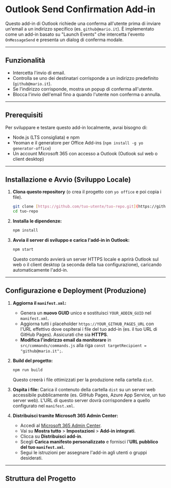 # Outlook Send Confirmation Add-in

Questo add-in di Outlook richiede una conferma all'utente prima di inviare un'email a un indirizzo specifico (es. `github@mario.it`). È implementato come un add-in basato su "Launch Events" che intercetta l'evento `OnMessageSend` e presenta un dialog di conferma modale.

---

## Funzionalità

* Intercetta l'invio di email.
* Controlla se uno dei destinatari corrisponde a un indirizzo predefinito (`github@mario.it`).
* Se l'indirizzo corrisponde, mostra un popup di conferma all'utente.
* Blocca l'invio dell'email fino a quando l'utente non conferma o annulla.

---

## Prerequisiti

Per sviluppare e testare questo add-in localmente, avrai bisogno di:

* Node.js (LTS consigliata) e npm
* Yeoman e il generatore per Office Add-ins (`npm install -g yo generator-office`)
* Un account Microsoft 365 con accesso a Outlook (Outlook sul web o client desktop)

---

## Installazione e Avvio (Sviluppo Locale)

1.  **Clona questo repository** (o crea il progetto con `yo office` e poi copia i file).
    ```bash
    git clone [https://github.com/tuo-utente/tuo-repo.git](https://github.com/tuo-utente/tuo-repo.git)
    cd tuo-repo
    ```
2.  **Installa le dipendenze:**
    ```bash
    npm install
    ```
3.  **Avvia il server di sviluppo e carica l'add-in in Outlook:**
    ```bash
    npm start
    ```
    Questo comando avvierà un server HTTPS locale e aprirà Outlook sul web o il client desktop (a seconda della tua configurazione), caricando automaticamente l'add-in.

---

## Configurazione e Deployment (Produzione)

1.  **Aggiorna il `manifest.xml`:**
    * Genera un **nuovo GUID** unico e sostituisci `YOUR_ADDIN_GUID` nel `manifest.xml`.
    * Aggiorna tutti i placeholder `https://YOUR_GITHUB_PAGES_URL` con l'URL effettivo dove ospiterai i file del tuo add-in (es. il tuo URL di GitHub Pages). Assicurati che sia **HTTPS**.
    * **Modifica l'indirizzo email da monitorare** in `src/commands/commands.js` alla riga `const targetRecipient = "github@mario.it";`.

2.  **Build del progetto:**
    ```bash
    npm run build
    ```
    Questo creerà i file ottimizzati per la produzione nella cartella `dist`.

3.  **Ospita i file:**
    Carica il contenuto della cartella `dist` su un server web accessibile pubblicamente (es. GitHub Pages, Azure App Service, un tuo server web). L'URL di questo server dovrà corrispondere a quello configurato nel `manifest.xml`.

4.  **Distribuisci tramite Microsoft 365 Admin Center:**
    * Accedi al [Microsoft 365 Admin Center](https://admin.microsoft.com/).
    * Vai su **Mostra tutto** > **Impostazioni** > **Add-in integrati**.
    * Clicca su **Distribuisci add-in**.
    * Scegli **Carica manifesto personalizzato** e fornisci l'**URL pubblico del tuo `manifest.xml`**.
    * Segui le istruzioni per assegnare l'add-in agli utenti o gruppi desiderati.

---

## Struttura del Progetto